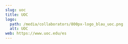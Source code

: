 ```yaml
---
slug: uoc
title: UOC
logo:
  path: /media/collaborators/800px-logo_blau_uoc.png
  alt: UOC
web: https://www.uoc.edu/es
---
```

